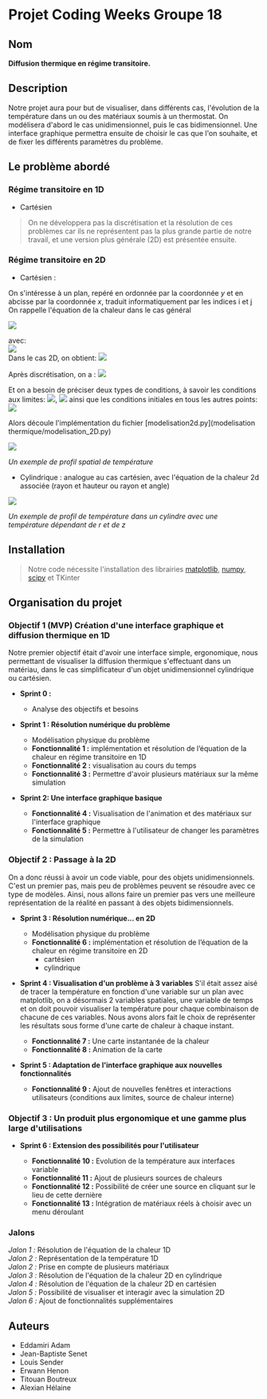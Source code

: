 # Projet Coding Weeks Groupe 18

## Nom
**Diffusion thermique en régime transitoire.**

## Description
Notre projet aura pour but de visualiser, dans différents cas, l'évolution de la température dans un ou des matériaux soumis à un thermostat. On modélisera d'abord le cas unidimensionnel, puis le cas bidimensionnel. Une interface graphique permettra ensuite de choisir le cas que l'on souhaite, et de fixer les différents paramètres du problème.

## Le problème abordé
### Régime transitoire en 1D
+ Cartésien

> On ne développera pas la discrétisation et la résolution de ces problèmes car ils ne représentent pas la plus grande partie de notre travail, et une version plus générale (2D) est présentée ensuite.
### Régime transitoire en 2D
+ Cartésien :  

On s'intéresse à un plan, repéré en ordonnée par la coordonnée _y_ et en abcisse par la coordonnée _x_, traduit informatiquement par les indices i et j  
On rappelle l'équation de la chaleur dans le cas général 

<img src = "https://gitlab-cw3.centralesupelec.fr/alexian.helaine/project-coding-weeks-group-18/-/raw/main/Images/CodeCogsEqn.gif?ref_type=heads"/>  

avec:  
 <img src = "https://gitlab-cw3.centralesupelec.fr/alexian.helaine/project-coding-weeks-group-18/-/raw/main/Images/S.png?ref_type=heads">  
Dans le cas 2D, on obtient: 
<img src = "https://gitlab-cw3.centralesupelec.fr/alexian.helaine/project-coding-weeks-group-18/-/raw/main/Images/2dcartesien.png?ref_type=heads">

Après discrétisation, on a :
<img src = "https://gitlab-cw3.centralesupelec.fr/alexian.helaine/project-coding-weeks-group-18/-/raw/main/Images/discetisation.png?ref_type=heads">

Et on a besoin de préciser deux types de conditions, à savoir les conditions aux limites: 
<img src = "https://gitlab-cw3.centralesupelec.fr/alexian.helaine/project-coding-weeks-group-18/-/raw/main/Images/T(0,y,t).png?ref_type=heads">, <img src = "https://gitlab-cw3.centralesupelec.fr/alexian.helaine/project-coding-weeks-group-18/-/raw/main/Images/T(x,0,t).png?ref_type=heads">
ainsi que les conditions initiales en tous les autres points: <img src = "https://gitlab-cw3.centralesupelec.fr/alexian.helaine/project-coding-weeks-group-18/-/raw/main/Images/T(x,y,0).png?ref_type=heads">

Alors découle l'implémentation du fichier [modelisation2d.py](modelisation thermique/modelisation_2D.py)

<img src = "https://gitlab-cw3.centralesupelec.fr/alexian.helaine/project-coding-weeks-group-18/-/raw/main/Images/cart%C3%A9sien.png">

_Un exemple de profil spatial de température_

+ Cylindrique : analogue au cas cartésien, avec l'équation de la chaleur 2d associée (rayon et hauteur ou rayon et angle)

<img src = "https://gitlab-cw3.centralesupelec.fr/alexian.helaine/project-coding-weeks-group-18/-/raw/main/Images/Capture_d_%C3%A9cran_2023-11-24_083307.png">

_Un exemple de profil de température dans un cylindre avec une température dépendant de r et de z_

## Installation
> Notre code nécessite l'installation des librairies [matplotlib](https://matplotlib.org/), [numpy](https://numpy.org/), [scipy](https://www.scipy.org/) et TKinter

## Organisation du projet

### Objectif 1 (MVP) Création d'une interface graphique et diffusion thermique en 1D
Notre premier objectif était d'avoir une interface simple, ergonomique, nous permettant de visualiser la diffusion thermique s'effectuant dans un matériau, dans le cas simplificateur d'un objet unidimensionnel cylindrique ou cartésien. 
+ __Sprint 0 :__  

    + Analyse des objectifs et besoins

+ __Sprint 1 : Résolution numérique du problème__

    + Modélisation physique du problème
    + __Fonctionnalité 1 :__ implémentation et résolution de l’équation de la chaleur en régime transitoire en 1D
    + __Fonctionnalité 2 :__ visualisation au cours du temps
    + __Fonctionnalité 3 :__ Permettre d'avoir plusieurs matériaux sur la même simulation

+ __Sprint 2: Une interface graphique basique__
    + __Fonctionnalité 4 :__ Visualisation de l'animation et des matériaux sur l'interface graphique
    + __Fonctionnalité 5 :__ Permettre à l'utilisateur de changer les paramètres de la simulation

### Objectif 2 : Passage à la 2D 
On a donc réussi à avoir un code viable, pour des objets unidimensionnels. C'est un premier pas, mais peu de problèmes peuvent se résoudre avec ce type de modèles.
Ainsi, nous allons faire un premier pas vers une meilleure représentation de la réalité en passant à des objets bidimensionnels.

+ __Sprint 3 : Résolution numérique... en 2D__

    + Modélisation physique du problème
    + __Fonctionnalité 6 :__ implémentation et résolution de l’équation de la chaleur en régime transitoire en 2D
        + cartésien
        + cylindrique

+ __Sprint 4 : Visualisation d'un problème à 3 variables__
S'il était assez aisé de tracer la température en fonction d'une variable sur un plan avec matplotlib, on a désormais 2 variables spatiales, une variable de temps et on doit pouvoir visualiser la température pour chaque combinaison de chacune de ces variables.
Nous avons alors fait le choix de représenter les résultats sous forme d'une carte de chaleur à chaque instant.

    + __Fonctionnalité 7 :__ Une carte instantanée de la chaleur 
    + __Fonctionnalité 8 :__ Animation de la carte 

+ __Sprint 5 : Adaptation de l'interface graphique aux nouvelles fonctionnalités__
    + __Fonctionnalité 9 :__ Ajout de nouvelles fenêtres et interactions utilisateurs (conditions aux limites, source de chaleur interne)

### Objectif 3 : Un produit plus ergonomique et une gamme plus large d'utilisations
+ __Sprint 6 : Extension des possibilités pour l'utilisateur__

    + __Fonctionnalité 10 :__ Evolution de la température aux interfaces variable
    + __Fonctionnalité 11 :__ Ajout de plusieurs sources de chaleurs
    + __Fonctionnalité 12 :__ Possibilité de créer une source en cliquant sur le lieu de cette dernière
    + __Fonctionnalité 13 :__ Intégration de matériaux réels à choisir avec un menu déroulant

### Jalons  

_Jalon 1 :_ Résolution de l'équation de la chaleur 1D  
_Jalon 2 :_ Représentation de la température 1D  
_Jalon 2 :_ Prise en compte de plusieurs matériaux  
_Jalon 3 :_ Résolution de l'équation de la chaleur 2D en cylindrique  
_Jalon 4 :_ Résolution de l'équation de la chaleur 2D en cartésien  
_Jalon 5 :_ Possibilité de visualiser et interagir avec la simulation 2D   
_Jalon 6 :_ Ajout de fonctionnalités supplémentaires  


## Auteurs
+ Eddamiri Adam
+ Jean-Baptiste Senet
+ Louis Sender
+ Erwann Henon
+ Titouan Boutreux
+ Alexian Hélaine
